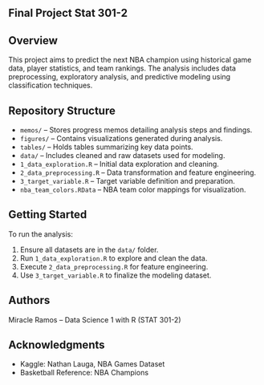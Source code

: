 ## Final Project Stat 301-2

## Overview
This project aims to predict the next NBA champion using historical game data, player statistics, and team rankings. The analysis includes data preprocessing, exploratory analysis, and predictive modeling using classification techniques.

## Repository Structure
- `memos/` – Stores progress memos detailing analysis steps and findings.
- `figures/` – Contains visualizations generated during analysis.
- `tables/` – Holds tables summarizing key data points.
- `data/` – Includes cleaned and raw datasets used for modeling.
- `1_data_exploration.R` – Initial data exploration and cleaning.
- `2_data_preprocessing.R` – Data transformation and feature engineering.
- `3_target_variable.R` – Target variable definition and preparation.
- `nba_team_colors.RData` – NBA team color mappings for visualization.

## Getting Started
To run the analysis:
1. Ensure all datasets are in the `data/` folder.
2. Run `1_data_exploration.R` to explore and clean the data.
3. Execute `2_data_preprocessing.R` for feature engineering.
4. Use `3_target_variable.R` to finalize the modeling dataset.

## Authors
Miracle Ramos – Data Science 1 with R (STAT 301-2)

## Acknowledgments
- Kaggle: Nathan Lauga, NBA Games Dataset
- Basketball Reference: NBA Champions
